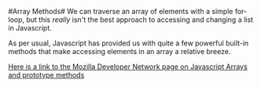 #Array Methods#
We can traverse an array of elements with a simple for-loop, but this *really* isn't the best approach to accessing and changing a list in Javascript.

As per usual, Javascript has provided us with quite a few powerful built-in methods that make accessing elements in an array a relative breeze.















[Here is a link to the Mozilla Developer Network page on Javascript Arrays and prototype methods](https://developer.mozilla.org/en-US/docs/Web/JavaScript/Reference/Global_Objects/Array)
